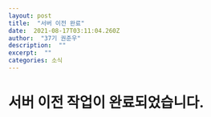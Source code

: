 ```yaml
---
layout: post 
title:  "서버 이전 완료" 
date:  2021-08-17T03:11:04.260Z 
author:  "37기 권준우" 
description:  "" 
excerpt:  "" 
categories: 소식 
---
```


# 서버 이전 작업이 완료되었습니다.

